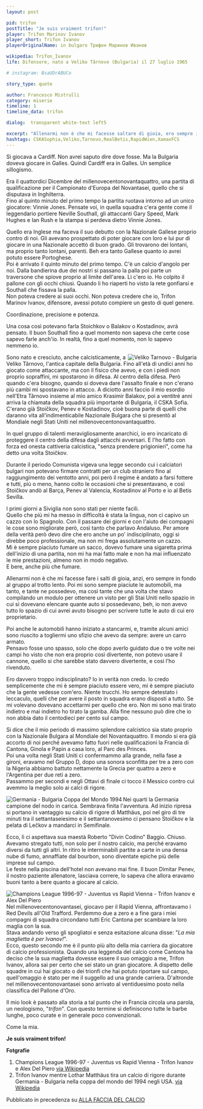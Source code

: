 ```yaml
---
layout: post

pid: trifon
postTitle: "Je suis vraiment trifon!"
player: Trifon Marinov Ivanov
player_short: Trifon Ivanov
playerOriginalName: in bulgaro Трифон Маринов Иванов

wikipedia: Trifon_Ivanov
life: Difensore, nato a Veliko Tărnovo (Bulgaria) il 27 luglio 1965

# instagram: BsaUDrABUCo

story_type: quote

author: Francesco Mistrulli
category: miserie
timeline: 1
timeline_data: trifon

dialog:  transparent white-text left5

excerpt: "Allenarmi non è che mi facesse saltare di gioia, ero sempre in fondo al gruppo al trotto lento..."
hashtags: CSKASophia,Veliko,Tarnovo,RealBetis,RapidWien,XamaxFCS
---
```

Si giocava a Cardiff. Non avrei saputo dire dove fosse. Ma la Bulgaria doveva giocare in Galles. Quindi Cardiff era in Galles. Un semplice sillogismo.

Era il quattordici Dicembre del millenovecentonovantaquattro, una partita di qualificazione per il Campionato d'Europa del Novantasei, quello che si disputava in Inghilterra.  
Fino al quinto minuto del primo tempo la partita ruotava intorno ad un unico giocatore: Vinnie Jones. Pensate voi, in quella squadra c'era gente come il leggendario portiere Neville Southall, gli attaccanti Gary Speed, Mark Hughes e Ian Rush e la stampa si perdeva dietro Vinnie Jones.

Quello era Inglese ma faceva il suo debutto con la Nazionale Gallese proprio contro di noi. Gli avevano prospettato di poter giocare con loro e lui pur di giocare in una Nazionale accettò di buon grado. Gli trovarono dei lontani, ma proprio tanto lontani, parenti. Beh era tanto Gallese quanto io avrei potuto essere Portoghese.  
Poi è arrivato il quinto minuto del primo tempo. C'è un calcio d'angolo per noi. Dalla bandierina due dei nostri si passano la palla poi parte un traversone che spiove proprio al limite dell'area. Lì c'ero io. Ho colpito il pallone con gli occhi chiusi. Quando li ho riaperti ho visto la rete gonfiarsi e Southall che fissava la palla.  
 Non poteva credere ai suoi occhi. Non poteva credere che io, Trifon Marinov Ivanov, difensore, avessi potuto compiere un gesto di quel genere.

 Coordinazione, precisione e potenza.

 Una cosa così potevano farla Stoichkov o Balakov o Kostadinov, avrà pensato. Il buon Southall fino a quel momento non sapeva che certe cose sapevo farle anch'io. In realtà, fino a quel momento, non lo sapevo nemmeno io.

<img class="responsive-img border w60 margin-1em" src="{{site.baseurl}}/assets/pics/{{page.pid}}/veliko_tarnovo.png" alt="Veliko Tarnovo - Bulgaria" align="right">

Sono nato e cresciuto, anche calcisticamente, a Veliko Tărnovo, l'antica capitale della Bulgaria. Fino all'età di undici anni ho giocato come attaccante, ma con il fisico che avevo, e con i piedi non proprio sopraffini, mi spostarono in difesa. Al centro della difesa. Però quando c'era bisogno, quando si doveva dare l'assalto finale e non c'erano più cambi mi spostavano in attacco. A diciotto anni faccio il mio esordio nell'Etra Tărnovo insieme al mio amico Krasimir Balakov, poi a ventitré anni arriva la chiamata della squadra più importante di Bulgaria, il CSKA Sofia.  
C'erano già Stoičkov, Penev e Kostadinov, cioè buona parte di quelli che daranno vita all'indimenticabile Nazionale Bulgara che si presentò al Mondiale negli Stati Uniti nel millenovecentonovantaquattro.

In quel gruppo di talenti meravigliosamente anarchici, io ero incaricato di proteggere il centro della difesa dagli attacchi avversari. E l'ho fatto con forza ed onesta cattiveria calcistica, "senza prendere prigionieri", come ha detto una volta Stoičkov.

Durante il periodo Comunista vigeva una legge secondo cui i calciatori bulgari non potevano firmare contratti per un club straniero fino al raggiungimento dei ventotto anni, poi però il regime è andato a farsi fottere e tutti, più o meno, hanno colto le occasioni che si presentavano, e così Stoičkov andò al Barça, Penev al Valencia, Kostadinov al Porto e io al Betis Sevilla.

I primi giorni a Siviglia non sono stati per niente facili.  
Quello che più mi ha messo in difficoltà è stata la lingua, non ci capivo un cazzo con lo Spagnolo. Con il passare dei giorni e con l'aiuto dei compagni le cose sono migliorate però, così tanto che parlavo Andaluso. Per amore della verità però devo dire che ero anche un po' indisciplinato, oggi si direbbe poco professionale, ma non mi frega assolutamente un cazzo.  
Mi è sempre piaciuto fumare un sacco, dovevo fumare una sigaretta prima dell'inizio di una partita, non mi ha mai fatto male e non ha mai influenzato le mie prestazioni, almeno non in modo negativo.  
E bere, anche più che fumare.

Allenarmi non è che mi facesse fare i salti di gioia, anzi, ero sempre in fondo al gruppo al trotto lento. Poi mi sono sempre piaciute le automobili, ma tanto, e tante ne possedevo, ma così tante che una volta che stavo compilando un modulo per ottenere un visto per gli Stai Uniti nello spazio in cui si dovevano elencare quante auto si possedevano, beh, io non avevo tutto lo spazio di cui avrei avuto bisogno per scrivere tutte le auto di cui ero proprietario.

Poi anche le automobili hanno iniziato a stancarmi, e, tramite alcuni amici sono riuscito a togliermi uno sfizio che avevo da sempre: avere un carro armato.  
Pensavo fosse uno spasso, solo che dopo averlo guidato due o tre volte nei campi ho visto che non era proprio così divertente, non potevo usare il cannone, quello si che sarebbe stato davvero divertente, e così l'ho rivenduto.

Ero davvero troppo indisciplinato? Io in verità non credo. Io credo semplicemente che mi è sempre piaciuto essere vero, mi è sempre piaciuto che la gente vedesse com'ero. Niente trucchi. Ho sempre detestato i leccaculo, quelli che per avere il posto in squadra erano disposti a tutto. Se mi volevano dovevano accettarmi per quello che ero. Non mi sono mai tirato indietro e mai indietro ho tirato la gamba. Alla fine nessuno può dire che io non abbia dato il centodieci per cento sul campo.

Si dice che il mio periodo di massimo splendore calcistico sia stato proprio con la Nazionale Bulgara al Mondiale del Novantaquattro. Il mondo si era già accorto di noi perché avevamo fatto fuori nelle qualificazioni la Francia di Cantona, Ginola e Papin a casa loro, al Parc des Princes.  
Poi una volta negli Stati Uniti ci confermammo alla grande, nella fase a gironi, eravamo nel Gruppo D, dopo una sonora sconfitta per tre a zero con la Nigeria abbiamo battuto nettamente la Grecia per quattro a zero e l'Argentina per due reti a zero.  
Passammo per secondi e negli Ottavi di finale ci tocco il Messico contro cui avemmo la meglio solo ai calci di rigore.  

<img class="responsive-img border w100" src="{{site.baseurl}}/assets/pics/{{page.pid}}/WorldCup1994BulgariaGermany.jpg" alt="Germania - Bulgaria Coppa del Mondo 1994" align="left">

Nei quarti la Germania campione del nodo in carica. Sembrava finita l'avventura. Ad inizio ripresa si portano in vantaggio su calcio di rigore di Matthäus, poi nel giro di tre minuti tra il settantaseiesimo e il settantanovesimo ci pensano Stoičkov e la pelata di Lečkov a mandarci in Semifinale.  

Ecco, lì ci aspettava sua maestà Roberto "Divin Codino" Baggio. Chiuso. Avevamo stregato tutti, non solo per il nostro calcio, ma perché eravamo diversi da tutti gli altri. In ritiro le interminabili partite a carte in una densa nube di fumo, annaffiate dal bourbon, sono diventate epiche più delle imprese sul campo.  
Le feste nella piscina dell'hotel non avevano mai fine. Il buon Dimitar Penev, il nostro paziente allenatore, lasciava correre, lo sapeva che allora eravamo buoni tanto a bere quanto a giocare al calcio.

<img class="responsive-img border w30 margin-1em" src="{{site.baseurl}}/assets/pics/{{page.pid}}/Champions_League_1996-97_-_Juventus_vs_Rapid_Vienna_-_Trifon_Ivanov_e_Alex_Del_Piero.jpg" alt="Champions League 1996-97 - Juventus vs Rapid Vienna - Trifon Ivanov e Alex Del Piero" align="left">


Nel millenovecentonovantasei, giocavo per il Rapid Vienna, affrontavamo i Red Devils all'Old Trafford. Perdemmo due a zero e a fine gara i miei compagni di squadra circondano tutti Eric Cantona per scambiare la loro maglia con la sua.  
Stava andando verso gli spogliatoi e senza esitazione alcuna disse: "_La mia maglietta è per Ivanov!_".  
Ecco, questo secondo me è il punto più alto della mia carriera da giocatore di calcio professionista. Quando una leggenda del calcio come Cantona ha deciso che la sua maglietta dovesse essere il suo omaggio a me, Trifon Ivanov, allora sai per certo che sei stato un gran giocatore. A dispetto delle squadre in cui hai giocato o dei trionfi che hai potuto riportare sul campo, quell'omaggio è stato per me il suggello ad una grande carriera. D'altronde nel millenovecentonovantasei sono arrivato al ventiduesimo posto nella classifica del Pallone d'Oro.

Il mio look è passato alla storia a tal punto che in Francia circola una parola, un neologismo, "_trifon_". Con questo termine si definiscono tutte le barbe lunghe, poco curate e in generale poco convenzionali.

Come la mia.

**Je suis vraiment trifon!**

<div class="post-disclaimer">
    <b>Fotgrafie</b><br/>
    <ol>
      <li>Champions League 1996-97 - Juventus vs Rapid Vienna - Trifon Ivanov e Alex Del Piero
  <a href="https://en.wikipedia.org/wiki/Trifon_Ivanov#/media/File:Champions_League_1996-97_-_Juventus_vs_Rapid_Vienna_-_Trifon_Ivanov_e_Alex_Del_Piero.jpg" target="_blank">via Wikipedia</a></li>
    <li>Trifon Ivanov mentre Lothar Matthäus tira un calcio di rigore durante Germania - Bulgaria nella coppa del mondo del 1994 negli USA. <a href="https://commons.wikimedia.org/wiki/File:WorldCup1994BulgariaGermany.jpg" target="_blank">via Wikipedia</a></li>
    </ol>
</div>

<div class="post-disclaimer">
Pubblicato in precedenza su <a href="http://allafacciadelcalcio.blogspot.com/2018/01/je-suis-vraiment-trifon.html" target="_blank">ALLA FACCIA DEL CALCIO</a>
</div>




<script>


    var trifon=[
                    {
                        type:"birth",
                        category:"event",
                        timestamps:[new Date(1965,7-1,27)],
                        text:{
                            body:"Il 27 Luglio 1965, nasce a Veliko Tărnovo (Bulgaria) Trifon Marinov Ivanov",
                            link:null
                        }
                    },
                    {
                        type:"birth",
                        category:"event",
                        timestamps:[new Date(2016,2-1,13)],
                        text:{
                            body:"Scompare all'et&agrave; di 50 anni, il 13 Febbraio 2016, a Samovodene, Bulgaria",
                            link:null
                        }
                    },
                    {
                        type:"club",
                        category:"range",
                        timestamps:[1983,1988],
                        team:"Etar Veliko Tărnovo",
                        text:{
                            body:"Inizia la sua carriera nel Football Club Etar di Veliko Tărnovo. In tutto colleziona 72 presenze e 7 realizzazioni.",
                            link:null
                        }
                    },
                    {
                        type:"club",
                        category:"range",
                        timestamps:[1988,1990],
                        team:"CSKA Sofia",
                        text:{
                            body:"Tra il 1988 e il 1990 gioca bel CSKA Sofia, dove segna 8 reti durante 64 partite.",
                            link:null
                        }
                    },
                    {
                        type:"club",
                        category:"range",
                        timestamps:[1990,1993],
                        team:"Real Betis",
                        text:{
                            body:"Nel 1990 viene acquistato dal Betis Siviglia. Colleziona 52 presenze e 9 reti. Nel 1991, va in prestito nella sua prima squadra, l'Etar Veliko Tărnovo, e nel 1992 al CSKA Sofia.",
                            link:null
                        }
                    },
                    {
                        type:"club",
                        category:"range",
                        timestamps:[1993,1995],
                        team:"Neuchâtel Xamax",
                        text:{
                            body:"Si trasferisce in Svizzera dove gioca per il Neuchâtel Xamax. In due stagioni colleziona 25 presenze e segna 3 reti",
                            link:null
                        }
                    },
                    {
                        type:"club",
                        category:"range",
                        timestamps:[1995,1997],
                        team:"Rapid Wien",
                        text:{
                            body:"Dopo un breve prestito al CSKA Sofia nel 1995, si trasferisce in Austria al Rapid Vienna dove gioca per 2 anni, dove segna sette reti in 53 partite",
                            link:null
                        }
                    },
                    {
                        type:"club",
                        category:"range",
                        timestamps:[1997,1998],
                        team:"Austria Wien",
                        text:{
                            body:"Gioca un anno nel Austria Vienna, dove colleziona undici presenze.",
                            link:null
                        }
                    },
                    {
                        type:"club",
                        category:"range",
                        timestamps:[1998,2001],
                        team:"Floridsdorfer AC",
                        text:{
                            body:"Dopo essere tornato in prestito al CSKA Sofia nel 1998, si trasferisce al Floridsdorfer AC dove, dopo 52 presenze e 6 reti, chiude la sua carriera di giocatore",
                            link:null
                        }
                    },
                    {
                        type:"national",
                        timestamps:[1988,1998],
                        team:"Bulgaria",
                        apps:76,
                        goals:6
                    },
                    /*
                    {
                        type:"history",
                        category:"event",
                        timestamps:[new Date(1979,5-1,4)],
                        text:{
                            body:"Il 4 maggio 1979, Margaret Thatcher viene eletta Primo ministro del Regno Unito. Rester&agrave; in carica fino al 28 novembre 1990.",
                            link:"http://it.wikipedia.org/wiki/Margaret_Thatcher#Premiership_del_Regno_Unito_(1979-1990)"
                        }
                    },
                    {
                        type:"history",
                        category:"event",
                        timestamps:[new Date(1982,4-1,2)],
                        text:{
                            body:"<b>Guerra delle Falkland</b><br/>Fu un conflitto militare combattuto tra aprile e giugno 1982 tra Argentina e Regno Unito per il controllo e il possesso delle isole Falkland, della Georgia del Sud e delle isole Sandwich meridionali.",
                            link:"https://it.wikipedia.org/wiki/Guerra_delle_Falkland"
                        }
                    },
                    */
                ];
</script>

